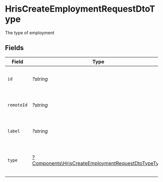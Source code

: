 # HrisCreateEmploymentRequestDtoType

The type of employment


## Fields

| Field                                                                                                                   | Type                                                                                                                    | Required                                                                                                                | Description                                                                                                             | Example                                                                                                                 |
| ----------------------------------------------------------------------------------------------------------------------- | ----------------------------------------------------------------------------------------------------------------------- | ----------------------------------------------------------------------------------------------------------------------- | ----------------------------------------------------------------------------------------------------------------------- | ----------------------------------------------------------------------------------------------------------------------- |
| `id`                                                                                                                    | *?string*                                                                                                               | :heavy_minus_sign:                                                                                                      | Unique identifier                                                                                                       | 8187e5da-dc77-475e-9949-af0f1fa4e4e3                                                                                    |
| `remoteId`                                                                                                              | *?string*                                                                                                               | :heavy_minus_sign:                                                                                                      | Provider's unique identifier                                                                                            | 8187e5da-dc77-475e-9949-af0f1fa4e4e3                                                                                    |
| `label`                                                                                                                 | *?string*                                                                                                               | :heavy_minus_sign:                                                                                                      | The label of the employment type                                                                                        | Permanent                                                                                                               |
| `type`                                                                                                                  | [?Components\HrisCreateEmploymentRequestDtoTypeType](../../Models/Components/HrisCreateEmploymentRequestDtoTypeType.md) | :heavy_minus_sign:                                                                                                      | The type of employment (e.g., contractor, permanent)                                                                    | permanent                                                                                                               |